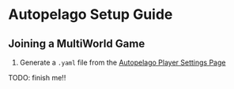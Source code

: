 # Autopelago Setup Guide

## Joining a MultiWorld Game
1. Generate a `.yaml` file from the [Autopelago Player Settings Page](/games/Autopelago/player-settings)

TODO: finish me!!
